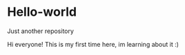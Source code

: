 # Hello-world
Just another repository

Hi everyone!
This is my first time here, im learning about it :)
